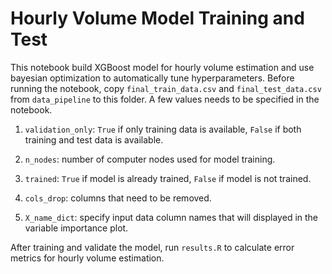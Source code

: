 # Hourly Volume Model Training and Test

This notebook build XGBoost model for hourly volume estimation and use bayesian optimization to automatically tune hyperparameters. Before running the notebook, copy `final_train_data.csv` and `final_test_data.csv` from `data_pipeline` to this folder. A few values needs to be specified in the notebook.

1. `validation_only`: `True` if only training data is available, `False` if both training and test data is available. 

1. `n_nodes`: number of computer nodes used for model training. 

1. `trained`: `True` if model is already trained, `False` if model is not trained.

1. `cols_drop`: columns that need to be removed. 

1. `X_name_dict`: specify input data column names that will displayed in the variable importance plot. 

After training and validate the model, run `results.R` to calculate error metrics for hourly volume estimation.